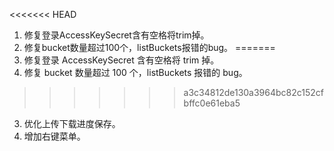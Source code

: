 <<<<<<< HEAD

1. 修复登录AccessKeySecret含有空格将trim掉。
2. 修复bucket数量超过100个，listBuckets报错的bug。
=======
1. 修复登录 AccessKeySecret 含有空格将 trim 掉。
2. 修复 bucket 数量超过 100 个，listBuckets 报错的 bug。
>>>>>>> a3c34812de130a3964bc82c152cfbffc0e61eba5
3. 优化上传下载进度保存。
4. 增加右键菜单。
